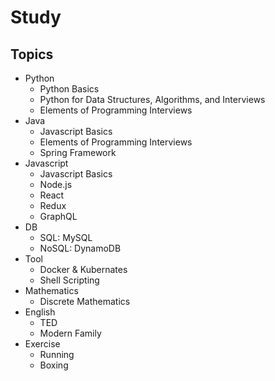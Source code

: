 # Study

## Topics
* Python
  * Python Basics
  * Python for Data Structures, Algorithms, and Interviews
  * Elements of Programming Interviews
* Java
  * Javascript Basics
  * Elements of Programming Interviews
  * Spring Framework
* Javascript
  * Javascript Basics
  * Node.js
  * React
  * Redux
  * GraphQL
* DB
  * SQL: MySQL
  * NoSQL: DynamoDB
* Tool
  * Docker & Kubernates
  * Shell Scripting
* Mathematics
  * Discrete Mathematics
* English
  * TED
  * Modern Family
* Exercise
  * Running
  * Boxing
